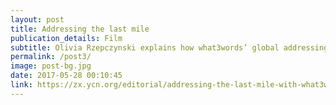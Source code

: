 ```yaml
---
layout: post
title: Addressing the last mile
publication_details: Film
subtitle: Olivia Rzepczynski explains how what3words’ global addressing system is making last mile delivery more efficient.
permalink: /post3/
image: post-bg.jpg
date: 2017-05-28 00:10:45
link: https://zx.ycn.org/editorial/addressing-the-last-mile-with-what3words/
---
```

